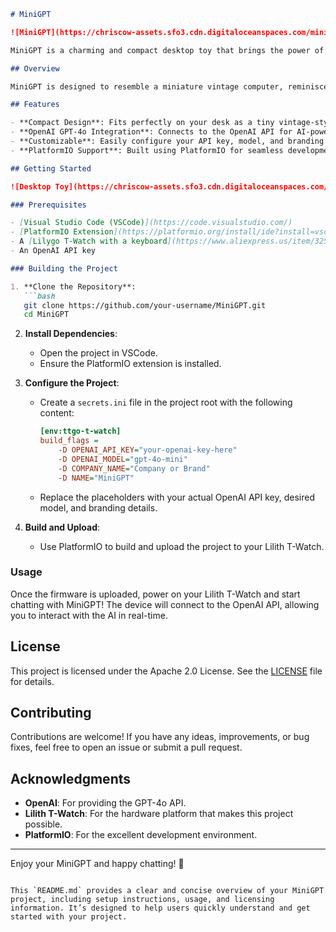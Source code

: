 ```markdown
# MiniGPT

![MiniGPT](https://chriscow-assets.sfo3.cdn.digitaloceanspaces.com/minigpt/minigpt-closeup.jpg)

MiniGPT is a charming and compact desktop toy that brings the power of OpenAI's GPT-4o to a tiny vintage-style computer. Built to run on a Lilith T-Watch with an attached keyboard, this project combines retro aesthetics with modern AI capabilities, making it a delightful addition to your workspace.

## Overview

MiniGPT is designed to resemble a miniature vintage computer, reminiscent of the classic Commodore PET. Powered by an ESP32 microcontroller, it connects to the OpenAI GPT-4o API, allowing you to chat and interact with the AI through this adorable little device. It's a fun and functional project that blends nostalgia with cutting-edge technology.

## Features

- **Compact Design**: Fits perfectly on your desk as a tiny vintage-style computer.
- **OpenAI GPT-4o Integration**: Connects to the OpenAI API for AI-powered conversations.
- **Customizable**: Easily configure your API key, model, and branding.
- **PlatformIO Support**: Built using PlatformIO for seamless development and deployment.

## Getting Started

![Desktop Toy](https://chriscow-assets.sfo3.cdn.digitaloceanspaces.com/minigpt/minigpt-desktop-toy.jpg)

### Prerequisites

- [Visual Studio Code (VSCode)](https://code.visualstudio.com/)
- [PlatformIO Extension](https://platformio.org/install/ide?install=vscode) for VSCode
- A [Lilygo T-Watch with a keyboard](https://www.aliexpress.us/item/3256804521965718.html)
- An OpenAI API key

### Building the Project

1. **Clone the Repository**:
   ```bash
   git clone https://github.com/your-username/MiniGPT.git
   cd MiniGPT
   ```

2. **Install Dependencies**:
   - Open the project in VSCode.
   - Ensure the PlatformIO extension is installed.

3. **Configure the Project**:
   - Create a `secrets.ini` file in the project root with the following content:
     ```ini
     [env:ttgo-t-watch]
     build_flags = 
         -D OPENAI_API_KEY="your-openai-key-here"
         -D OPENAI_MODEL="gpt-4o-mini"
         -D COMPANY_NAME="Company or Brand"
         -D NAME="MiniGPT"
     ```
   - Replace the placeholders with your actual OpenAI API key, desired model, and branding details.

4. **Build and Upload**:
   - Use PlatformIO to build and upload the project to your Lilith T-Watch.

### Usage

Once the firmware is uploaded, power on your Lilith T-Watch and start chatting with MiniGPT! The device will connect to the OpenAI API, allowing you to interact with the AI in real-time.

## License

This project is licensed under the Apache 2.0 License. See the [LICENSE](LICENSE) file for details.

## Contributing

Contributions are welcome! If you have any ideas, improvements, or bug fixes, feel free to open an issue or submit a pull request.

## Acknowledgments

- **OpenAI**: For providing the GPT-4o API.
- **Lilith T-Watch**: For the hardware platform that makes this project possible.
- **PlatformIO**: For the excellent development environment.

---

Enjoy your MiniGPT and happy chatting! 🚀
```

This `README.md` provides a clear and concise overview of your MiniGPT project, including setup instructions, usage, and licensing information. It’s designed to help users quickly understand and get started with your project.